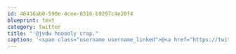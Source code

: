 ```yaml
---
id: 46416ab0-590e-4cee-8316-b9297c4e20f4
blueprint: text
category: twitter
title: "'@jvdw hooooly crap."
caption: '<span class="username username_linked">@<a href="https://twitter.com/jvdw" title="John van der Woude">jvdw</a></span> hooooly crap.'
---
```

